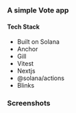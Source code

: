 ### A simple Vote app

#### Tech Stack

- Built on Solana
- Anchor
- Gill
- Vitest
- Nextjs
- @solana/actions
- Blinks

### Screenshots
